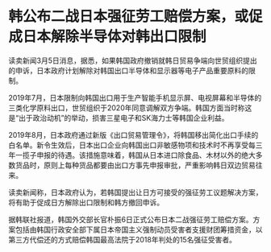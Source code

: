 # 韩公布二战日本强征劳工赔偿方案，或促成日本解除半导体对韩出口限制

读卖新闻3月5日消息，据悉，如果韩国政府撤销就韩日贸易争端向世贸组织提出的申诉，日本政府计划解除对韩国出口半导体和显示器等电子产品重要原料的限制。

2019年7月，日本限制向韩国出口用于生产智能手机显示屏、电视屏幕和半导体的三类化学原料出口，世贸组织于2020年同意调解双方争端。韩国方面当时称这是“出于政治动机”的举动，损害三星电子和SK海力士等韩国企业利益。

2019年8月，日本政府通过新版《出口贸易管理令》，将韩国移出简化出口手续的白名单。新令生效后，日本出口企业向韩国出口非敏感物项和技术时不再享受每三年一揽子申报的待遇。该措施意味着，韩国从日本进口除食品、木材以外的绝大多数货品时，原则上每种货品都要由出口方事先申报审批，严重影响韩日双边贸易往来。

读卖新闻称，日本政府认为，若韩国提出让日方可接受的强征劳工议题解决方案，将有助于促成日方解除出口限制和韩方撤回申诉。

据韩联社报道，韩国外交部长官朴振6日正式公布日本二战强征劳工赔偿方案。方案包括由韩国行政安全部下属日本帝国主义强制动员受害者支援财团筹措资金，以第三方代偿还的方式赔偿韩国最高法院于2018年判处的15名强征受害者。

